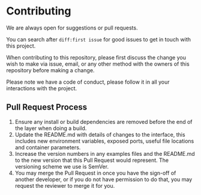 # Contributing

We are always open for suggestions or pull requests.

You can search after ``diff:first issue`` for good issues to get in touch with this project.

When contributing to this repository, please first discuss the change you wish to make via issue, email, or any other
method with the owners of this repository before making a change.

Please note we have a code of conduct, please follow it in all your interactions with the project.

## Pull Request Process

1. Ensure any install or build dependencies are removed before the end of the layer when doing a build.
2. Update the README.md with details of changes to the interface, this includes new environment variables, exposed
   ports, useful file locations and container parameters.
3. Increase the version numbers in any examples files and the README.md to the new version that this Pull Request would
   represent. The versioning scheme we use is SemVer.
4. You may merge the Pull Request in once you have the sign-off of another developer, or if you do not have
   permission to do that, you may request the reviewer to merge it for you.
